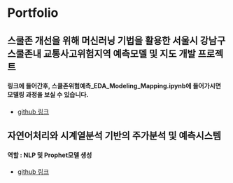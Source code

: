 # Portfolio

## 스쿨존 개선을 위해 머신러닝 기법을 활용한 서울시 강남구 스쿨존내 교통사고위험지역 예측모델 및 지도 개발 프로젝트 
#### 링크에 들어간후, 스쿨존위험예측_EDA_Modeling_Mapping.ipynb에 들어가시면 모델링 과정을 보실 수 있습니다.
* [github 링크](https://github.com/kimseojeong6533/SZ-Wannabe/blob/master/%EC%8A%A4%EC%BF%A8%EC%A1%B4%EC%9C%84%ED%97%98%EC%98%88%EC%B8%A1_EDA_Modeling_Mapping.ipynb)

## 자연어처리와 시계열분석 기반의 주가분석 및 예측시스템 
#### 역할 : NLP 및 Prophet모델 생성
* [github 링크](https://github.com/ejihoon6065/Project_TurnAround)



